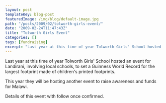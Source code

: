 ```yaml
---
layout: post
templateKey: blog-post
featuredImage: /img/blog/default-image.jpg
path: "/posts/2009/02/tolworth-girls-event/"
date: "2009-02-24T11:47:43Z"
title: "Tolworth Girls Event"
categories: []
tags: [fundraising]
excerpt: "Last year at this time of year Tolworth Girls' School hosted an event for Landirani, involving loca..."
---
```


Last year at this time of year Tolworth Girls' School hosted an event for Landirani, involving local schools, to set a Guinness World Record for the largest footprint made of children's printed footprints.

This year they will be hosting another event to raise awareness and funds for Malawi.

Details of this event with follow once confirmed.